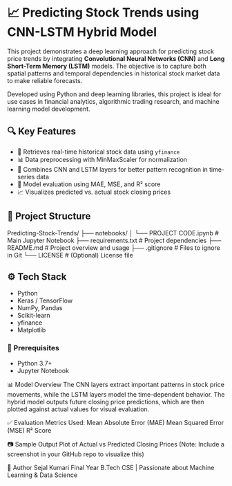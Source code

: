 # 📈 Predicting Stock Trends using CNN-LSTM Hybrid Model

This project demonstrates a deep learning approach for predicting stock price trends by integrating **Convolutional Neural Networks (CNN)** and **Long Short-Term Memory (LSTM)** models. The objective is to capture both spatial patterns and temporal dependencies in historical stock market data to make reliable forecasts.

Developed using Python and deep learning libraries, this project is ideal for use cases in financial analytics, algorithmic trading research, and machine learning model development.

## 🔍 Key Features

- 🔄 Retrieves real-time historical stock data using `yfinance`
- 📊 Data preprocessing with MinMaxScaler for normalization
- 🧠 Combines CNN and LSTM layers for better pattern recognition in time-series data
- 🧪 Model evaluation using MAE, MSE, and R² score
- 📈 Visualizes predicted vs. actual stock closing prices

## 📁 Project Structure
Predicting-Stock-Trends/
├── notebooks/
│ └── PROJECT CODE.ipynb # Main Jupyter Notebook
├── requirements.txt # Project dependencies
├── README.md # Project overview and usage
├── .gitignore # Files to ignore in Git
└── LICENSE # (Optional) License file


## ⚙️ Tech Stack

- Python
- Keras / TensorFlow
- NumPy, Pandas
- Scikit-learn
- yfinance
- Matplotlib

### 🔧 Prerequisites

- Python 3.7+
- Jupyter Notebook

📊 Model Overview
The CNN layers extract important patterns in stock price movements, while the LSTM layers model the time-dependent behavior. The hybrid model outputs future closing price predictions, which are then plotted against actual values for visual evaluation.

✅ Evaluation Metrics Used:
Mean Absolute Error (MAE)
Mean Squared Error (MSE)
R² Score

📷 Sample Output
Plot of Actual vs Predicted Closing Prices
(Note: Include a screenshot in your GitHub repo to visualize this)

👤 Author
Sejal Kumari
Final Year B.Tech CSE | Passionate about Machine Learning & Data Science
